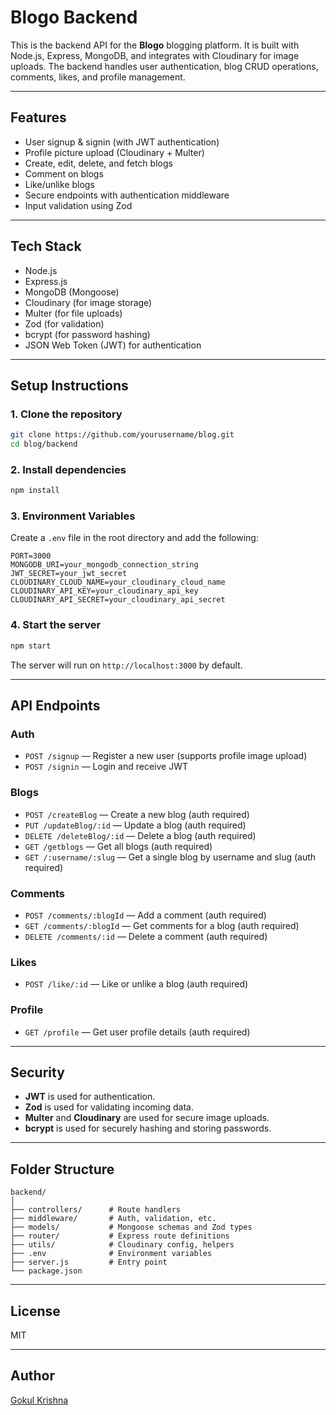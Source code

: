 # Blogo Backend

This is the backend API for the **Blogo** blogging platform. It is built with Node.js, Express, MongoDB, and integrates with Cloudinary for image uploads. The backend handles user authentication, blog CRUD operations, comments, likes, and profile management.

---

## Features

- User signup & signin (with JWT authentication)
- Profile picture upload (Cloudinary + Multer)
- Create, edit, delete, and fetch blogs
- Comment on blogs
- Like/unlike blogs
- Secure endpoints with authentication middleware
- Input validation using Zod

---

## Tech Stack

- Node.js
- Express.js
- MongoDB (Mongoose)
- Cloudinary (for image storage)
- Multer (for file uploads)
- Zod (for validation)
- bcrypt (for password hashing)
- JSON Web Token (JWT) for authentication

---

## Setup Instructions

### 1. Clone the repository

```bash
git clone https://github.com/yourusername/blog.git
cd blog/backend
```

### 2. Install dependencies

```bash
npm install
```

### 3. Environment Variables

Create a `.env` file in the root directory and add the following:

```
PORT=3000
MONGODB_URI=your_mongodb_connection_string
JWT_SECRET=your_jwt_secret
CLOUDINARY_CLOUD_NAME=your_cloudinary_cloud_name
CLOUDINARY_API_KEY=your_cloudinary_api_key
CLOUDINARY_API_SECRET=your_cloudinary_api_secret
```

### 4. Start the server

```bash
npm start
```

The server will run on `http://localhost:3000` by default.

---

## API Endpoints

### Auth

- `POST /signup` — Register a new user (supports profile image upload)
- `POST /signin` — Login and receive JWT

### Blogs

- `POST /createBlog` — Create a new blog (auth required)
- `PUT /updateBlog/:id` — Update a blog (auth required)
- `DELETE /deleteBlog/:id` — Delete a blog (auth required)
- `GET /getblogs` — Get all blogs (auth required)
- `GET /:username/:slug` — Get a single blog by username and slug (auth required)

### Comments

- `POST /comments/:blogId` — Add a comment (auth required)
- `GET /comments/:blogId` — Get comments for a blog (auth required)
- `DELETE /comments/:id` — Delete a comment (auth required)

### Likes

- `POST /like/:id` — Like or unlike a blog (auth required)

### Profile

- `GET /profile` — Get user profile details (auth required)

---

## Security

- **JWT** is used for authentication.
- **Zod** is used for validating incoming data.
- **Multer** and **Cloudinary** are used for secure image uploads.
- **bcrypt** is used for securely hashing and storing passwords.
---

## Folder Structure

```
backend/
│
├── controllers/      # Route handlers
├── middleware/       # Auth, validation, etc.
├── models/           # Mongoose schemas and Zod types
├── router/           # Express route definitions
├── utils/            # Cloudinary config, helpers
├── .env              # Environment variables
├── server.js         # Entry point
└── package.json
```

---

## License

MIT

---

## Author

[Gokul Krishna](https://github.com/Gokulrx100)
